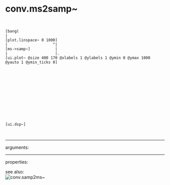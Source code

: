 # conv.ms2samp~

```


[bang(
|
[plot.linspace~ 0 1000]
|                    ^|
[ms->samp~]           |
|                     |.
[ui.plot~ @size 400 170 @xlabels 1 @ylabels 1 @ymin 0 @ymax 1000 @yauto 1 @ymin_ticks 0]













[ui.dsp~]

            
```
---
arguments:


---
properties:


see also:<br>
![conv.samp2ms~]("img/object_conv.samp2ms~.png")
